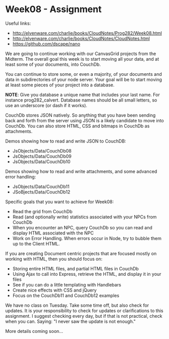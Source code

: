 Week08 - Assignment
===================

Useful links:

- <http://elvenware.com/charlie/books/CloudNotes/Prog282/Week08.html>
- <http://elvenware.com/charlie/books/CloudNotes/CloudNotes.html>
- <https://github.com/dscape/nano>

We are going to continue working with our CanvasGrid projects from the 
Midterm. The overall goal this week is to start moving all your data, 
and at least some of your documents, into CouchDb.

You can continue to store some, or even a majority, of your documents 
and data in subdirectories of your node server. Your goal will be to 
start moving at least some pieces of your project into a database.

**NOTE**: Give you database a unique name that includes your last name.
For instance prog282_calvert. Database names should be all small 
letters, so use an underscore (or dash if it works).

CouchDb stores JSON natively. So anything that you have been sending
back and forth from the server using JSON is a likely candidate to
move into CouchDb. You can also store HTML, CSS and bitmaps in CouchDb
as attachments.

Demos showing how to read and write JSON to CouchDB:

- JsObjects/Data/CouchDb08
- JsObjects/Data/CouchDb09
- JsObjects/Data/CouchDb10

Demos showing how to read and write attachments, and some advanced
error handling:

- JsObjects/Data/CouchDb11
- JSoBjects/Data/CouchDb12

Specific goals that you want to achieve for Week08:
 
- Read the grid from CouchDb
- Read (and optionally write) statistics associated with your NPCs from CouchDb
- When you encounter an NPC, query CouchDb so you can read and display HTML associated with the NPC
- Work on Error Handling. When errors occur in Node, try to bubble them up to the Client HTML.

If you are creating Document centric projects that are focused mostly
on working with HTML, then you should focus on:

- Storing entire HTML files, and partial HTML files in CouchDb 
- Using Ajax to call into Express, retrieve the HTML, and display it in your files
- See if you can do a little templating with Handlebars
- Create nice effects with CSS and jQuery
- Focus on the CouchDb11 and CouchDb12 examples

We have no class on Tuesday. Take some time off, but also check for 
updates. It is your responsibility to check for updates or 
clarifications to this assignment. I suggest checking every day, but 
if that is not practical, check when you can. Saying: "I never saw 
the update is not enough."

More details coming soon...
